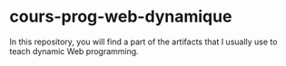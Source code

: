 # cours-prog-web-dynamique
In this repository, you will find a part of the artifacts that I usually use to teach dynamic Web programming. 
